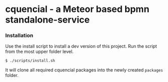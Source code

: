 # cquencial - a Meteor based bpmn standalone-service

### Installation

Use the install script to install a dev version of this project. Run the script from the most upper folder level.

`$ ./scripts/install.sh`

It will clone all required cquencial packages into the newly created `packages` folder.